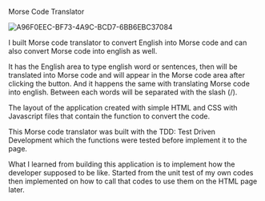 Morse Code Translator

![A96F0EEC-BF73-4A9C-BCD7-6BB6EBC37084](https://user-images.githubusercontent.com/125895065/232329650-2700eb38-e04f-448f-b978-a5627598e77b.png)

I built Morse code translator to convert English into Morse code and can also convert Morse code into english as well.

It has the English area to type english word or sentences, then will be translated into Morse code and will appear in the Morse code area after clicking the button. And it happens the same with translating Morse code into english. Between each words will be separated with the slash (/).

The layout of the application created with simple HTML and CSS with Javascript files that contain the function to convert the code.

This Morse code translator was built with the TDD: Test Driven Development which the functions were tested before implement it to the page.

What I learned from building this application is to implement how the developer supposed to be like. Started from the unit test of my own codes then implemented on how to call that codes to use them on the HTML page later.

